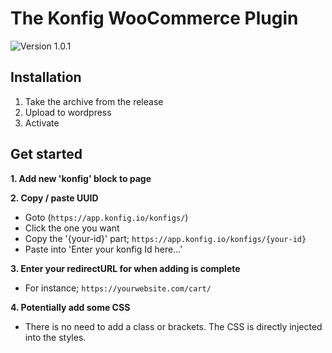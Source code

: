 <h1> The Konfig WooCommerce Plugin </h1>

![Version 1.0.1](https://img.shields.io/badge/Version-1.0.1-brightgreen)

## Installation
1. Take the archive from the release
2. Upload to wordpress
3. Activate

## Get started
**1. Add new 'konfig' block to page**

**2. Copy / paste UUID**
  - Goto (`https://app.konfig.io/konfigs/`)
  - Click the one you want
  - Copy the '{your-id}' part; `https://app.konfig.io/konfigs/{your-id}`
  - Paste into 'Enter your konfig Id here...'

**3. Enter your redirectURL for when adding is complete**
  - For instance; `https://yourwebsite.com/cart/`

**4. Potentially add some CSS**
  - There is no need to add a class or brackets. The CSS is directly injected into the styles.

